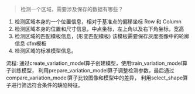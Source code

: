﻿> 检测一个区域，需要涉及保存的数据有哪些？

1. 检测区域本身的一个位置信息，相对于基准点的偏移坐标 Row 和 Column
2. 检测区域本身的位置和尺寸信息，中点坐标，左上角以及右下角坐标，宽高
3. 检测区域的匹配模板信息，(形变匹配模板) 该模板需要保存灰度图像中的轮廓信息 dfm模板
4. 检测区域的标准模型信息。

流程: 通过create_variation_model算子创建模型，使用train_variation_model算子训练模型，
利用prepare_variation_model算子调整检测参数，最后通过compare_variation_model算子比较图像和模型中的差异，
利用select_shape算子进行筛选符合条件的缺陷特征。
